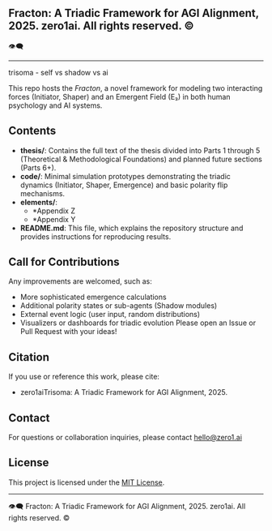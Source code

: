 ## **Fracton: A Triadic Framework for AGI Alignment, 2025.** zero1ai. All rights reserved. © 
👁️‍🗨️ 

---

trisoma - self vs shadow vs ai



This repo hosts the *Fracton*, a novel framework for modeling
two interacting forces (Initiator, Shaper) and an Emergent Field (E₃)
in both human psychology and AI systems. 


## Contents

- **thesis/**: Contains the full text of the thesis divided into Parts 1 through 5 (Theoretical & Methodological Foundations) and planned future sections (Parts 6+).
- **code/**: Minimal simulation prototypes demonstrating the triadic dynamics (Initiator, Shaper, Emergence) and basic polarity flip mechanisms.
- **elements/**:  
  - *Appendix Z
  - *Appendix Y
- **README.md**:  This file, which explains the repository structure and provides instructions for reproducing results.


## Call for Contributions

Any improvements are welcomed, such as:
- More sophisticated emergence calculations
- Additional polarity states or sub-agents (Shadow modules)
- External event logic (user input, random distributions)
- Visualizers or dashboards for triadic evolution
Please open an Issue or Pull Request with your ideas!


## Citation
If you use or reference this work, please cite:
- zero1aiTrisoma: A Triadic Framework for AGI Alignment, 2025.


## Contact
For questions or collaboration inquiries, please contact hello@zero1.ai


## License
This project is licensed under the [MIT License](./LICENSE).


---
👁️‍🗨️
Fracton: A Triadic Framework for AGI Alignment, 2025. zero1ai. All rights reserved. © 
